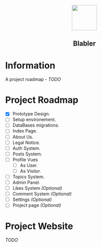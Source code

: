 <p align="center">
  <img src="https://i.imgur.com/iUpRAST.png" align="center" width=80px>
  <h2 align="center">Blabler</h2>
</p>


# Information
A project roadmap - *TODO*

# Project Roadmap
- [x] Prototype Design.
- [ ] Setup environement.
- [ ] DataBases migrations.
- [ ] Index Page.
- [ ] About Us.
- [ ] Legal Notice.
- [ ] Auth System.
- [ ] Posts System.
- [ ] Profile Vues
  - [ ] As User.
  - [ ] As Visitor.
- [ ] Topics System.
- [ ] Admin Panel.
- [ ] Likes System *(Optional)*
- [ ] Comment System *(Optional)*
- [ ] Settings *(Optional)*
- [ ] Project page *(Optional)*

# Project Website
*TODO*
